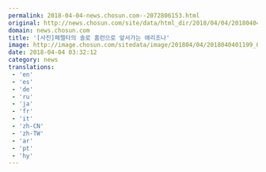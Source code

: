 ```yaml
---
permalink: 2018-04-04-news.chosun.com--2072806153.html
original: http://news.chosun.com/site/data/html_dir/2018/04/04/2018040401255.html
domain: news.chosun.com
title: '[사진]페렐타의 솔로 홈런으로 앞서가는 애리조나'
image: http://image.chosun.com/sitedata/image/201804/04/2018040401199_0.jpg
date: 2018-04-04 03:32:12
category: news
translations: 
 - 'en'
 - 'es'
 - 'de'
 - 'ru'
 - 'ja'
 - 'fr'
 - 'it'
 - 'zh-CN'
 - 'zh-TW'
 - 'ar'
 - 'pt'
 - 'hy'
---
```


